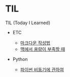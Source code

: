 # TIL
TIL (Today I Learned)

* ETC
  * [마크다운 작성법](https://github.com/zihasoo/TIL/blob/main/ETC/%EB%A7%88%ED%81%AC%EB%8B%A4%EC%9A%B4%20%EC%9E%91%EC%84%B1%EB%B2%95.md)
  * [맥에서 용량이 부족할 때](https://github.com/zihasoo/TIL/blob/main/ETC/%EB%A7%A5%EC%97%90%EC%84%9C%20%EC%9A%A9%EB%9F%89%EC%9D%B4%20%EB%B6%80%EC%A1%B1%ED%95%A0%20%EB%95%8C.md)

* Python
  * [파이썬 비동기에 관하여](https://github.com/zihasoo/TIL/blob/main/Python/%ED%8C%8C%EC%9D%B4%EC%8D%AC%20%EB%B9%84%EB%8F%99%EA%B8%B0%EC%97%90%20%EA%B4%80%ED%95%98%EC%97%AC.md)
